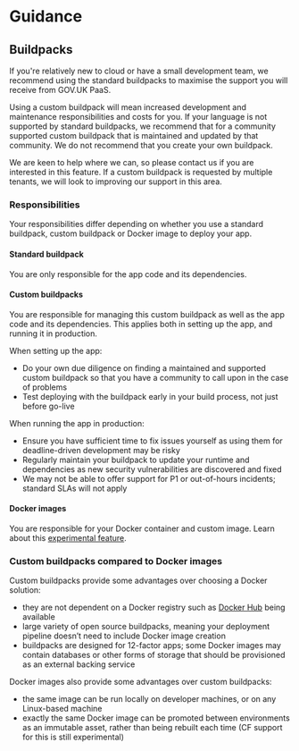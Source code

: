 # Guidance

## Buildpacks
If you're relatively new to cloud or have a small development team, we recommend using the standard buildpacks to maximise the support you will receive from GOV.UK PaaS.

Using a custom buildpack will mean increased development and maintenance responsibilities and costs for you. If your language is not supported by standard buildpacks, we recommend that for a community supported custom buildpack that is maintained and updated by that community. We do not recommend that you create your own buildpack.

We are keen to help where we can, so please contact us if you are interested in this feature. If a custom buildpack is requested by multiple tenants, we will look to improving our support in this area.

### Responsibilities

Your responsibilities differ depending on whether you use a standard buildpack, custom buildpack or Docker image to deploy your app.

#### Standard buildpack
You are only responsible for the app code and its dependencies.

#### Custom buildpacks

You are responsible for managing this custom buildpack as well as the app code and its dependencies. This applies both in setting up the app, and running it in production.

When setting up the app:

- Do your own due diligence on finding a maintained and supported custom buildpack so that you have a community to call upon in the case of problems
- Test deploying with the buildpack early in your build process, not just before go-live

When running the app in production:

- Ensure you have sufficient time to fix issues yourself as using them for deadline-driven development may be risky
- Regularly maintain your buildpack to update your runtime and dependencies as new security vulnerabilities are discovered and fixed
- We may not be able to offer support for P1 or out-of-hours incidents; standard SLAs will not apply

#### Docker images

You are responsible for your Docker container and custom image. Learn about this [experimental feature](https://docs.cloud.service.gov.uk/#deploy-a-docker-image-experimental).

### Custom buildpacks compared to Docker images

Custom buildpacks provide some advantages over choosing a Docker solution:

- they are not dependent on a Docker registry such as [Docker Hub](https://hub.docker.com/) being available
- large variety of open source buildpacks, meaning your deployment pipeline doesn’t need to include Docker image creation
- buildpacks are designed for 12-factor apps; some Docker images may contain databases or other forms of storage that should be provisioned as an external backing service

Docker images also provide some advantages over custom buildpacks:

- the same image can be run locally on developer machines, or on any Linux-based machine
- exactly the same Docker image can be promoted between environments as an immutable asset, rather than being rebuilt each time (CF support for this is still experimental)
